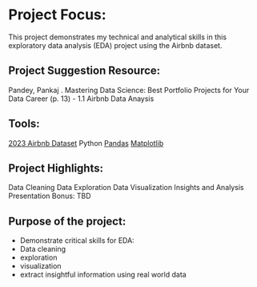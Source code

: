 # Project Focus:
This project demonstrates my technical and analytical skills in this exploratory data analysis (EDA) project using the Airbnb dataset.

## Project Suggestion Resource: 
Pandey, Pankaj . Mastering Data Science: Best Portfolio Projects for Your Data Career (p. 13) - 1.1 Airbnb Data Anaysis

## Tools:
[2023 Airbnb Dataset](https://website-name.com)
Python
  [Pandas](https://pandas.pydata.org/docs/)
  [Matplotlib](https://matplotlib.org/stable/users/index.html)

## Project Highlights:
Data Cleaning
Data Exploration
Data Visualization
Insights and Analysis
Presentation
Bonus: TBD

## Purpose of the project:
- Demonstrate critical skills for EDA:
- Data cleaning
- exploration
- visualization
- extract insightful information using real world data
